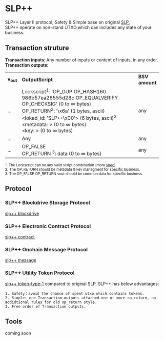 # SLP++
SLP++ Layer II protocol, Safety & Simple base on original  [SLP.](https://github.com/simpleledger/slp-specifications)  
SLP++ operate on non-stand UTXO,which can includes any state of your business.      
## Transaction struture

**Transaction inputs**: Any number of inputs or content of inputs, in any order.  
**Transaction outputs**:
<table>
<tr>
  <td><b>v<sub>out</sub></b></td>
  <td><b>OutputScript </b></td>
  <td><b>BSV<br/>amount</b></td>
</tr>
  <tr>
    <td>...</td>
   <td>
   Lockscript<sup>1</sup>: 'OP_DUP OP_HASH160 986b57ea26555d28c OP_EQUALVERIFY OP_CHECKSIG' (0 to ∞ bytes)<br/>   
   OP_RETURN<sup>2</sup>: '\x6a' (1 bytes, ascii)<br/>
   &lt;lokad_id: 'SLP++\x00'&gt; (6 bytes, ascii)<sup>2</sup><br/>
   &lt;metadata: &gt; (0 to ∞ bytes)<br/>
   &lt;key: &gt; (0 to ∞ bytes)<br/>
   </td>
    <td>any</td>
  </tr>
  
  <tr>
    <td>...</td>
    <td>Any</td>
    <td>any</td>
  </tr>
  
  <tr>
    <td>...</td>
    <td>
    OP_FALSE <br>
    OP_RETURN <sup>3</sup>: data (0 to  ∞ bytes)</td>
    <td>any</td>
  </tr>
 
</table>

<sup>1. The Lockscript can be any valid script combination (more [spec](https://github.com/bitcoin-sv-specs/protocol/blob/master/updates/genesis-spec.md)). </sup>   
<sup>2. The OP_RETURN should be metadata & key managment for  specific business. </sup>   
<sup>3. The OP_FALSE OP_RETURN vout should be common data for  specific business. </sup>   


## Protocol

### SLP++ Blockdrive Storage  Protocol
[slp++ blockdrive](./slppp-blockdrive.md)

### SLP++ Electronic Contract Protocol
[slp++ contract](./slppp-contract.md)

### SLP++ Onchain Message Protocol
[slp++ message](./slppp-message.md)

### SLP++ Utility Token Protocol
[slp++ token-type-1](./slppp-token-type-1.md) compared to original SLP, SLP++ has below advantages:
```
1. Safety：avoid the chance of spent utxo which contains tokens.
2. Simple: one Transaction outputs attached one or more op_return, no addidtional rules for old op_return style.
3. Free order of Transaction outputs.
```


## Tools  
coming soon  